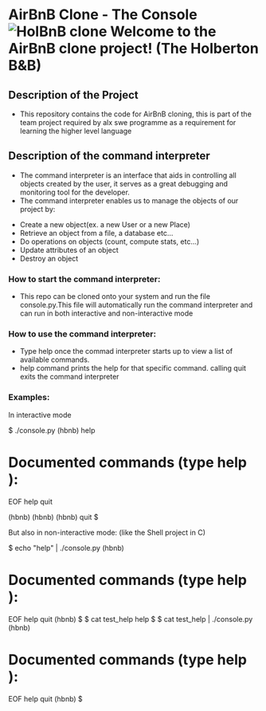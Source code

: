 # AirBnB Clone - The Console                                                                                                     ![HolBnB clone](https://github.com/monoprosito/AirBnB_clone/blob/feature/console/hBnB.png?raw=true)                              Welcome to the AirBnB clone project! (The Holberton B&B)


## Description of the Project
- This repository contains the code for AirBnB cloning, this is part of the team project required by alx swe programme as a requirement for learning the higher level language

## Description of the command interpreter
- The command interpreter is an interface that aids in controlling all objects created by the user, it serves as a great debugging and monitoring tool for the developer.
- The command interpreter enables us to manage the objects of our project by: 
* Create a new object(ex. a new User or a new Place)
* Retrieve an object from a file, a database etc...
* Do operations on objects (count, compute stats, etc...)
* Update attributes of an object
* Destroy an object

### How to start the command interpreter:
- This repo can be cloned onto your system and run the file console.py.This file will automatically run the command interpreter and can run in both interactive and non-interactive mode
### How to use the command interpreter:
- Type help once the commad interpreter starts up to view a list of available commands.
- help command prints the help for that specific command. calling quit exits the command interpreter
### Examples:
In interactive mode

$ ./console.py
(hbnb) help

Documented commands (type help <topic>):
========================================
EOF  help  quit

(hbnb) 
(hbnb) 
(hbnb) quit
$

But also in non-interactive mode: (like the Shell project in C)

$ echo "help" | ./console.py
(hbnb)

Documented commands (type help <topic>):
========================================
EOF  help  quit
(hbnb) 
$
$ cat test_help
help
$
$ cat test_help | ./console.py
(hbnb)

Documented commands (type help <topic>):
========================================
EOF  help  quit
(hbnb) 
$

